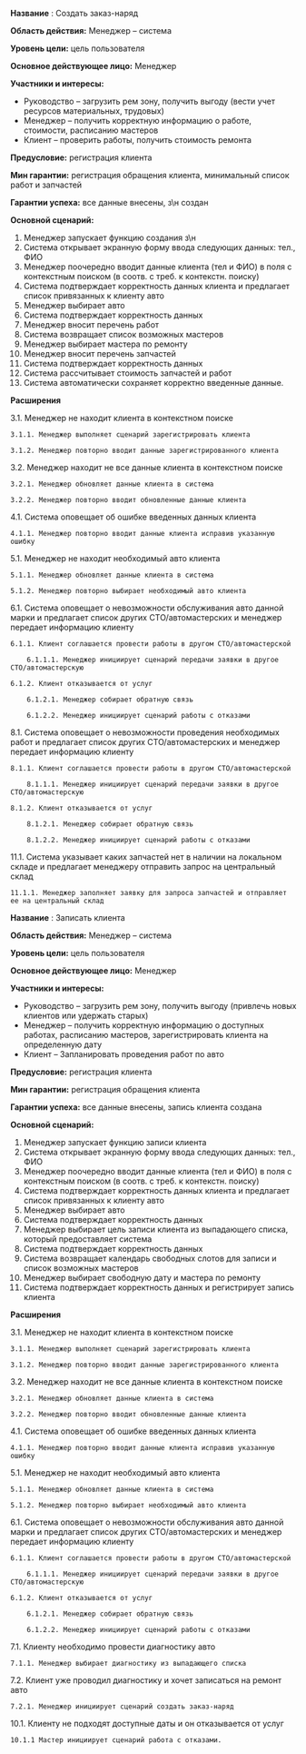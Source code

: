 ﻿**Название** : Создать заказ-наряд

**Область действия:** Менеджер – система

**Уровень цели:** цель пользователя

**Основное действующее лицо:** Менеджер

**Участники и интересы:**

- Руководство – загрузить рем зону, получить выгоду (вести учет ресурсов материальных, трудовых)
- Менеджер – получить корректную информацию о работе, стоимости, расписанию мастеров
- Клиент – проверить работы, получить стоимость ремонта

**Предусловие:** регистрация клиента

**Мин гарантии:** регистрация обращения клиента, минимальный список работ и запчастей

**Гарантии успеха:** все данные внесены, з\н создан

**Основной сценарий:**

1. Менеджер запускает функцию создания з\н
2. Система открывает экранную форму ввода следующих данных: тел., ФИО
3. Менеджер поочередно вводит данные клиента (тел и ФИО) в поля с контекстным поиском (в соотв. с треб. к контекстн. поиску)
4. Система подтверждает корректность данных клиента и предлагает список привязанных к клиенту авто
5. Менеджер выбирает авто
6. Система подтверждает корректность данных
7. Менеджер вносит перечень работ
8. Система возвращает список возможных мастеров
9. Менеджер выбирает мастера по ремонту
10. Менеджер вносит перечень запчастей
11. Система подтверждает корректность данных
12. Система рассчитывает стоимость запчастей и работ
13. Система автоматически сохраняет корректно введенные данные.

**Расширения**

3.1. Менеджер не находит клиента в контекстном поиске

    3.1.1. Менеджер выполняет сценарий зарегистрировать клиента

    3.1.2. Менеджер повторно вводит данные зарегистрированного клиента

3.2. Менеджер находит не все данные клиента в контекстном поиске

    3.2.1. Менеджер обновляет данные клиента в система

    3.2.2. Менеджер повторно вводит обновленные данные клиента

4.1. Система оповещает об ошибке введенных данных клиента

    4.1.1. Менеджер повторно вводит данные клиента исправив указанную ошибку

5.1. Менеджер не находит необходимый авто клиента

    5.1.1. Менеджер обновляет данные клиента в система

    5.1.2. Менеджер повторно выбирает необходимый авто клиента

6.1. Система оповещает о невозможности обслуживания авто данной марки и предлагает список других СТО/автомастерских и менеджер передает информацию клиенту

    6.1.1. Клиент соглашается провести работы в другом СТО/автомастерской

        6.1.1.1. Менеджер инициирует сценарий передачи заявки в другое СТО/автомастерскую

    6.1.2. Клиент отказывается от услуг

        6.1.2.1. Менеджер собирает обратную связь

        6.1.2.2. Менеджер инициирует сценарий работы с отказами

8.1. Система оповещает о невозможности проведения необходимых работ и предлагает список других СТО/автомастерских и менеджер передает информацию клиенту

    8.1.1. Клиент соглашается провести работы в другом СТО/автомастерской

        8.1.1.1. Менеджер инициирует сценарий передачи заявки в другое СТО/автомастерскую

    8.1.2. Клиент отказывается от услуг

        8.1.2.1. Менеджер собирает обратную связь

        8.1.2.2. Менеджер инициирует сценарий работы с отказами

11.1. Система указывает каких запчастей нет в наличии на локальном складе и предлагает менеджеру отправить запрос на центральный склад

    11.1.1. Менеджер заполняет заявку для запроса запчастей и отправляет ее на центральный склад





**Название** : Записать клиента

**Область действия:** Менеджер – система

**Уровень цели:** цель пользователя

**Основное действующее лицо:** Менеджер

**Участники и интересы:**

- Руководство – загрузить рем зону, получить выгоду (привлечь новых клиентов или удержать старых)
- Менеджер – получить корректную информацию о доступных работах, расписанию мастеров, зарегистрировать клиента на определенную дату
- Клиент – Запланировать проведения работ по авто

**Предусловие:** регистрация клиента

**Мин гарантии:** регистрация обращения клиента

**Гарантии успеха:** все данные внесены, запись клиента создана

**Основной сценарий:**

1. Менеджер запускает функцию записи клиента
2. Система открывает экранную форму ввода следующих данных: тел., ФИО
3. Менеджер поочередно вводит данные клиента (тел и ФИО) в поля с контекстным поиском (в соотв. с треб. к контекстн. поиску)
4. Система подтверждает корректность данных клиента и предлагает список привязанных к клиенту авто
5. Менеджер выбирает авто
6. Система подтверждает корректность данных
7. Менеджер выбирает цель записи клиента из выпадающего списка, который предоставляет система
8. Система подтверждает корректность данных
9. Система возвращает календарь свободных слотов для записи и список возможных мастеров
10. Менеджер выбирает свободную дату и мастера по ремонту
11. Система подтверждает корректность данных и регистрирует запись клиента

**Расширения**

3.1. Менеджер не находит клиента в контекстном поиске

    3.1.1. Менеджер выполняет сценарий зарегистрировать клиента

    3.1.2. Менеджер повторно вводит данные зарегистрированного клиента

3.2. Менеджер находит не все данные клиента в контекстном поиске

    3.2.1. Менеджер обновляет данные клиента в система

    3.2.2. Менеджер повторно вводит обновленные данные клиента

4.1. Система оповещает об ошибке введенных данных клиента

    4.1.1. Менеджер повторно вводит данные клиента исправив указанную ошибку

5.1. Менеджер не находит необходимый авто клиента

    5.1.1. Менеджер обновляет данные клиента в система

    5.1.2. Менеджер повторно выбирает необходимый авто клиента

6.1. Система оповещает о невозможности обслуживания авто данной марки и предлагает список других СТО/автомастерских и менеджер передает информацию клиенту

    6.1.1. Клиент соглашается провести работы в другом СТО/автомастерской

        6.1.1.1. Менеджер инициирует сценарий передачи заявки в другое СТО/автомастерскую

    6.1.2. Клиент отказывается от услуг

        6.1.2.1. Менеджер собирает обратную связь

        6.1.2.2. Менеджер инициирует сценарий работы с отказами

7.1. Клиенту необходимо провести диагностику авто

    7.1.1. Менеджер выбирает диагностику из выпадающего списка

7.2. Клиент уже проводил диагностику и хочет записаться на ремонт авто

    7.2.1. Менеджер инициирует сценарий создать заказ-наряд

10.1. Клиенту не подходят доступные даты и он отказывается от услуг

    10.1.1 Мастер инициирует сценарий работа с отказами.
